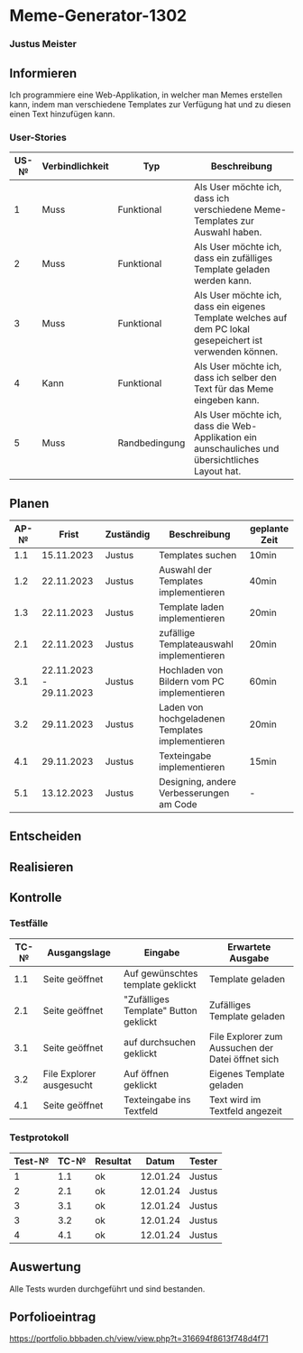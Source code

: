 # Meme-Generator-1302

### Justus Meister

## Informieren
Ich programmiere eine Web-Applikation,  in welcher man Memes erstellen kann, indem man verschiedene Templates zur Verfügung hat und zu diesen einen Text hinzufügen kann.

### User-Stories
| US-№ | Verbindlichkeit | Typ  | Beschreibung                       |
| ---- | --------------- | ---- | ---------------------------------- |
|  1   | Muss                | Funktional     | Als User möchte ich, dass ich verschiedene Meme-Templates zur Auswahl haben.  |
|  2   | Muss                | Funktional     | Als User möchte ich, dass ein zufälliges Template geladen werden kann. |
|  3   | Muss                | Funktional     | Als User möchte ich, dass ein eigenes Template welches auf dem PC lokal gesepeichert ist verwenden können. |
|  4   | Kann                | Funktional     | Als User möchte ich, dass ich selber den Text für das Meme eingeben kann. |
|  5   | Muss                | Randbedingung  | Als User möchte ich, dass die Web-Applikation ein aunschauliches und übersichtliches Layout hat. |


## Planen
| AP-№ | Frist | Zuständig | Beschreibung                                                               | geplante Zeit |
|------|-------|-----------|----------------------------------------------------------------------------|---------------|
| 1.1 | 15.11.2023  | Justus | Templates suchen | 10min |
| 1.2 | 22.11.2023  | Justus | Auswahl der Templates implementieren | 40min |
| 1.3 | 22.11.2023  | Justus | Template laden implementieren | 20min |
| 2.1 | 22.11.2023  | Justus | zufällige Templateauswahl implementieren | 20min |
| 3.1 | 22.11.2023 - 29.11.2023  | Justus | Hochladen von Bildern vom PC implementieren | 60min |
| 3.2 | 29.11.2023  | Justus | Laden von hochgeladenen Templates implementieren| 20min |
| 4.1 | 29.11.2023  | Justus | Texteingabe implementieren | 15min |
| 5.1 | 13.12.2023  | Justus | Designing, andere Verbesserungen am Code | - |



## Entscheiden

## Realisieren

## Kontrolle
### Testfälle
| TC-№ | Ausgangslage | Eingabe | Erwartete Ausgabe |
|---|---|---|---|
| 1.1 | Seite geöffnet | Auf gewünschtes template geklickt | Template geladen |
| 2.1 | Seite geöffnet | "Zufälliges Template" Button geklickt | Zufälliges Template geladen |
| 3.1 | Seite geöffnet | auf durchsuchen geklickt | File Explorer zum Aussuchen der Datei öffnet sich |
| 3.2 | File Explorer ausgesucht | Auf öffnen geklickt | Eigenes Template geladen |
| 4.1 | Seite geöffnet | Texteingabe ins Textfeld | Text wird im Textfeld angezeit |



### Testprotokoll
| Test-№ | TC-№ | Resultat | Datum | Tester |
|---|---|---|---|---|
| 1 | 1.1 | ok | 12.01.24 | Justus |
| 2 | 2.1 | ok | 12.01.24 | Justus |
| 3 | 3.1 | ok | 12.01.24 | Justus |
| 3 | 3.2 | ok | 12.01.24 | Justus |
| 4 | 4.1 | ok | 12.01.24 | Justus |



## Auswertung
Alle Tests wurden durchgeführt und sind bestanden.

## Porfolioeintrag
https://portfolio.bbbaden.ch/view/view.php?t=316694f8613f748d4f71
